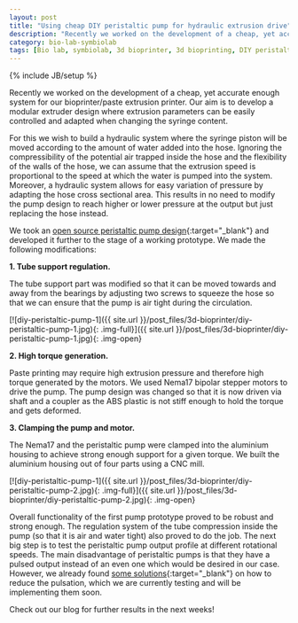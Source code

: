 ```yaml
---
layout: post
title: "Using cheap DIY peristaltic pump for hydraulic extrusion drive"
description: "Recently we worked on the development of a cheap, yet accurate enough‭ ‬system for our bioprinter/paste extrusion printer.‭ Our aim is to develop a modular extruder design where extrusion parameters can be easily controlled and adapted‭ ‬when changing the syringe content.‭"
category: bio-lab-symbiolab
tags: [Bio lab, symbiolab, 3d bioprinter, 3d bioprinting, DIY peristaltic pump, hydraulic extrusion drive]
---
```

{% include JB/setup %}

Recently we worked on the development of a cheap, yet accurate enough‭ ‬system for our bioprinter/paste extrusion printer.‭ ‬Our aim is to develop a modular extruder design where extrusion parameters can be easily controlled and adapted‭ ‬when changing the syringe content.‭ 

For this we wish to build a hydraulic system where the syringe piston‭ ‬will be moved according to the amount of water added into the‭ ‬hose.‭ ‬Ignoring the compressibility of the potential air trapped inside the hose and the flexibility of the walls of the hose, we can assume that the extrusion speed is proportional to the speed at which the water is pumped into the system.‭ ‬Moreover, a ‬hydraulic system allows for easy variation of pressure by adapting the hose cross sectional area.‭ ‬This results in no need to modify the pump design to reach higher or lower pressure at the output but just replacing the hose instead.

We‭ ‬took an‭ ‬[open source peristaltic pump design](http://www.thingiverse.com/thing:254956){:target="_blank"} and‭ ‬developed it further to the stage of a working prototype.‭ ‬We‭ ‬made the following modifications:

**1.‭ ‬Tube support regulation.**

The‭ ‬tube support part was modified so that it can be moved towards and away from the bearings‭ ‬by adjusting two screws‭ ‬to squeeze the hose‭ ‬so that we can ensure that the pump is air tight during the circulation.‭

[![diy-peristaltic-pump-1]({{ site.url }}/post_files/3d-bioprinter/diy-peristaltic-pump-1.jpg){: .img-full}]({{ site.url }}/post_files/3d-bioprinter/diy-peristaltic-pump-1.jpg){: .img-open}

**2.‭ ‬High torque generation.**

Paste printing‭ ‬may require high extrusion pressure and therefore high torque‭ ‬generated by the motors.‭ ‬We used Nema17‭ ‬bipolar‭ ‬stepper motors to drive the pump.‭ ‬The‭ ‬pump design was changed so that it is now driven via shaft and‭ ‬a‭ ‬coupler as the ABS plastic is not stiff enough to hold‭ ‬the torque‭ ‬and gets deformed.‭ 

**3.‭ ‬Clamping the‭ ‬pump and motor.**

The Nema17‭ ‬and the peristaltic pump were clamped into the aluminium housing to achieve strong enough support for a given torque.‭ ‬We built the ‬aluminium housing‭ ‬out of‭ ‬four parts‭ ‬using a CNC mill.

[![diy-peristaltic-pump-1]({{ site.url }}/post_files/3d-bioprinter/diy-peristaltic-pump-2.jpg){: .img-full}]({{ site.url }}/post_files/3d-bioprinter/diy-peristaltic-pump-2.jpg){: .img-open}

Overall functionality of the‭ ‬first‭ ‬pump‭ ‬prototype proved to be‭ ‬robust and strong enough.‭ ‬The regulation system of the‭ ‬tube compression‭ ‬inside the pump‭ ‬(so that it is air‭ ‬and water‭ ‬tight‭)‬ also proved to do the job.‭ ‬The next‭ ‬big‭ ‬step is‭ ‬to test the peristaltic pump output profile at different rotational speeds.‭ ‬The main disadvantage of peristaltic pumps‭ ‬is that they‭ ‬have a pulsed output instead of an even one which would be desired in our case.‭ However, ‬we‭ ‬already found‭ ‬[some solutions](http://www.coleparmer.com/TechLibraryArticle/579){:target="_blank"} on how to reduce the‭ ‬pulsation, which we are currently testing and will be implementing them soon.

Check out our blog‭ ‬for further results‭ ‬in the next weeks‭!




